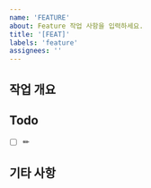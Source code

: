 ```yaml
---
name: 'FEATURE'
about: Feature 작업 사항을 입력하세요.
title: '[FEAT]'
labels: 'feature'
assignees: ''
---
```


## 작업 개요

## Todo

- [ ] ✏

## 기타 사항
